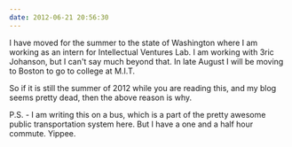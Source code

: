 ```yaml
---
date: 2012-06-21 20:56:30
---
```


I have moved for the summer to the state of Washington where I am working as an intern for Intellectual Ventures Lab. I am working with 3ric Johanson, but I can't say much beyond that. In late August I will be moving to Boston to go to college at M.I.T.

So if it is still the summer of 2012 while you are reading this, and my blog seems pretty dead, then the above reason is why.

P.S. - I am writing this on a bus, which is a part of the pretty awesome public transportation system here. But I have a one and a half hour commute. Yippee.
